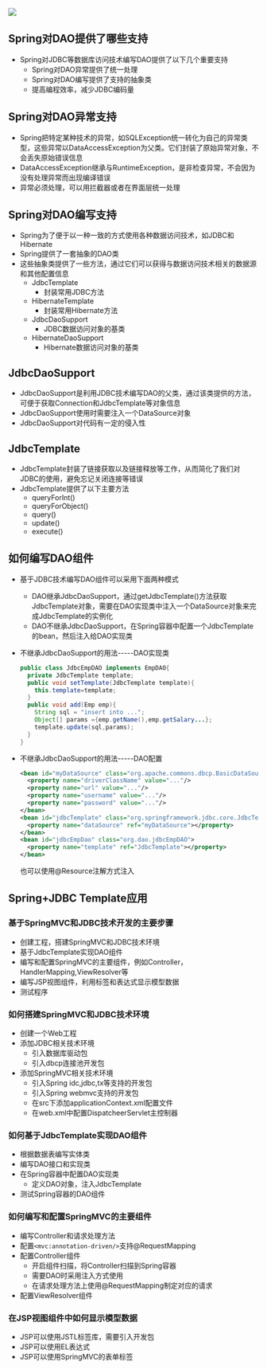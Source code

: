![](https://tva1.sinaimg.cn/large/007S8ZIlly1gikhn6iq02j315y0u00xf.jpg)

## Spring对DAO提供了哪些支持

- Spring对JDBC等数据库访问技术编写DAO提供了以下几个重要支持
  - Spring对DAO异常提供了统一处理
  - Spring对DAO编写提供了支持的抽象类
  - 提高编程效率，减少JDBC编码量

## Spring对DAO异常支持

- Spring把特定某种技术的异常，如SQLException统一转化为自己的异常类型，这些异常以DataAccessException为父类。它们封装了原始异常对象，不会丢失原始错误信息
- DataAccessException继承与RuntimeException，是非检查异常，不会因为没有处理异常而出现编译错误
- 异常必须处理，可以用拦截器或者在界面层统一处理

## Spring对DAO编写支持

- Spring为了便于以一种一致的方式使用各种数据访问技术，如JDBC和Hibernate
- Spring提供了一套抽象的DAO类
- 这些抽象类提供了一些方法，通过它们可以获得与数据访问技术相关的数据源和其他配置信息
  - JdbcTemplate
    - 封装常用JDBC方法
  - HibernateTemplate
    - 封装常用Hibernate方法
  - JdbcDaoSupport
    - JDBC数据访问对象的基类
  - HibernateDaoSupport
    - Hibernate数据访问对象的基类

## JdbcDaoSupport

- JdbcDaoSupport是利用JDBC技术编写DAO的父类，通过该类提供的方法，可便于获取Connection和JdbcTemplate等对象信息
- JdbcDaoSupport使用时需要注入一个DataSource对象
- JdbcDaoSupport对代码有一定的侵入性

## JdbcTemplate

- JdbcTemplate封装了链接获取以及链接释放等工作，从而简化了我们对JDBC的使用，避免忘记关闭连接等错误
- JdbcTemplate提供了以下主要方法
  - queryForInt()
  - queryForObject()
  - query()
  - update()
  - execute()

## 如何编写DAO组件

- 基于JDBC技术编写DAO组件可以采用下面两种模式

  - DAO继承JdbcDaoSupport，通过getJdbcTemplate()方法获取JdbcTemplate对象，需要在DAO实现类中注入一个DataSource对象来完成JdbcTemplate的实例化
  - DAO不继承JdbcDaoSupport，在Spring容器中配置一个JdbcTemplate的bean，然后注入给DAO实现类

- 不继承JdbcDaoSupport的用法-----DAO实现类

  ```JAVA
  public class JdbcEmpDAO implements EmpDAO{
    private JdbcTemplate template;
    public void setTemplate(JdbcTemplate template){
      this.template=template;
    }
    public void add(Emp emp){
      String sql = "insert into ...";
      Object[] params ={emp.getName(),emp.getSalary...};
      template.update(sql,params);
    }
  }
  ```

- 不继承JdbcDaoSupport的用法-----DAO配置

  ```xml
  <bean id="myDataSource" class="org.apache.commons.dbcp.BasicDataSource" destroy-method="close">
  	<property name="driverClassName" value="..."/>
    <property name="url" value="..."/>
    <property name="username" value="..."/>
    <property name="password" value="..."/>
  </bean>
  <bean id="jdbcTemplate" class="org.springframework.jdbc.core.JdbcTemplate">
  	<property name="dataSource" ref="myDataSource"></property>
  </bean>
  <bean id="jdbcEmpDao" class="org.dao.jdbcEmpDAO">
  	<property name="template" ref="JdbcTemplate"></property>
  </bean>
  ```

  也可以使用@Resource注解方式注入

## Spring+JDBC Template应用

### 基于SpringMVC和JDBC技术开发的主要步骤
  - 创建工程，搭建SpringMVC和JDBC技术环境
  - 基于JdbcTemplate实现DAO组件
  - 编写和配置SpringMVC的主要组件，例如Controller，HandlerMapping,ViewResolver等
  - 编写JSP视图组件，利用标签和表达式显示模型数据
  - 测试程序

### 如何搭建SpringMVC和JDBC技术环境

- 创建一个Web工程
- 添加JDBC相关技术环境
  - 引入数据库驱动包
  - 引入dbcp连接池开发包
- 添加SpringMVC相关技术环境
  - 引入Spring idc,jdbc,tx等支持的开发包
  - 引入Spring webmvc支持的开发包
  - 在src下添加applicationContext.xml配置文件
  - 在web.xml中配置DispatcheerServlet主控制器

### 如何基于JdbcTemplate实现DAO组件

- 根据数据表编写实体类
- 编写DAO接口和实现类
- 在Spring容器中配置DAO实现类
  - 定义DAO对象，注入JdbcTemplate
- 测试Spring容器的DAO组件

### 如何编写和配置SpringMVC的主要组件

- 编写Controller和请求处理方法
- 配置`<mvc:annotation-driven/>`支持@RequestMapping
- 配置Controller组件
  - 开启组件扫描，将Controller扫描到Spring容器
  - 需要DAO时采用注入方式使用
  - 在请求处理方法上使用@RequestMapping制定对应的请求
- 配置ViewResolver组件

### 在JSP视图组件中如何显示模型数据

- JSP可以使用JSTL标签库，需要引入开发包
- JSP可以使用EL表达式
- JSP可以使用SpringMVC的表单标签



